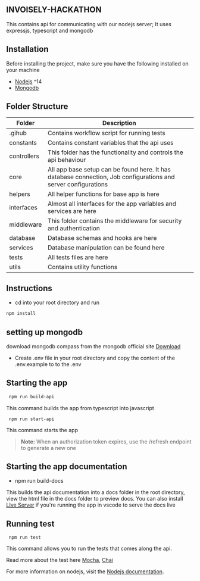 ## INVOISELY-HACKATHON
This contains api for communicating with our nodejs server;
It uses expressjs, typescript and mongodb

## Installation
Before installing the project, make sure you have the following installed on your machine

* [Nodejs](https://docs.npmjs.com/downloading-and-installing-node-js-and-npm)  ^14
* [Mongodb](https://www.mongodb.com/docs/manual/installation/)


## Folder Structure
Folder  | Description
------------- | -------------
.gihub | Contains workflow script for running tests
constants  | Contains constant variables that the api uses
controllers  | This folder has the functionality and controls the api behaviour
core  | All app base setup can be found here. It has database connection, Job configurations and server configurations
helpers  | All helper functions for base app is here
interfaces  | Almost all interfaces for the app variables and services are here
middleware  | This folder contains the middleware for security and authentication
database  | Database schemas and hooks are here
services  | Database manipulation can be found here
tests  | All tests files are here
utils  | Contains utility functions

## Instructions

- cd into your root directory and run

```bash
npm install
```
## setting up mongodb
download mongodb compass from the mongodb official site [Download](https://www.mongodb.com/docs/manual/installation/)

- Create .env file in your root directory and copy the content of the .env.example to to the .env

## Starting the app
```bash
 npm run build-api
 ```
This command builds the app from typescript into javascript

```
 npm run start-api
```
This command starts the app


> **Note:**
> When an authorization token expires, use the /refresh endpoint to generate a new one


## Starting the app documentation

- npm run build-docs

This builds the api documentation into a docs folder in the root directory, view the html file in the docs folder to preview docs. 
You can also install [LIve Server](https://marketplace.visualstudio.com/items?itemName=ritwickdey.LiveServer) if you're running the app in vscode to serve the docs live


## Running test
```
 npm run test
```
This command allows you to run the tests that comes along the api.

Read more about the test here [Mocha](https://mochajs.org/), [Chai](https://www.chaijs.com/)


For more information on nodejs,  visit the [Nodejs documentation](https://nodejs.org/en/docs).

